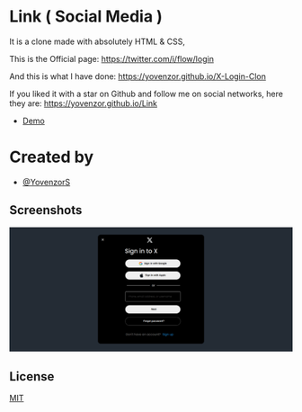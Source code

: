 # Link ( Social Media )

It is a clone made with absolutely HTML & CSS,

This is the Official page: https://twitter.com/i/flow/login

And this is what I have done: https://yovenzor.github.io/X-Login-Clon

If you liked it with a star on Github and follow me on social networks, here they are: https://yovenzor.github.io/Link

- [Demo](https://yovenzor.github.io/X-Login-Clon)

# Created by

- [@YovenzorS](https://www.linkedin.com/in/yovenzor-singh/)


## Screenshots

![App Screenshot](https://raw.githubusercontent.com/Yovenzor/X-Login-Clon/main/img/preview.png)

## License

[MIT](https://choosealicense.com/licenses/mit/)
